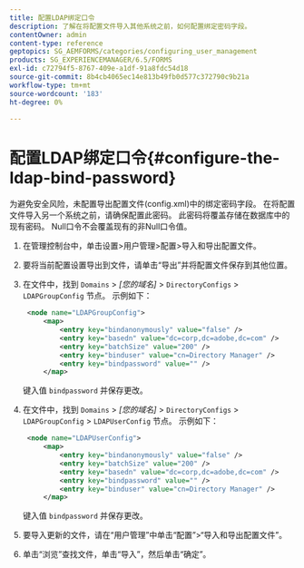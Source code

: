 ```yaml
---
title: 配置LDAP绑定口令
description: 了解在将配置文件导入其他系统之前，如何配置绑定密码字段。
contentOwner: admin
content-type: reference
geptopics: SG_AEMFORMS/categories/configuring_user_management
products: SG_EXPERIENCEMANAGER/6.5/FORMS
exl-id: c72794f5-8767-409e-a1df-91a8fdc54d18
source-git-commit: 8b4cb4065ec14e813b49fb0d577c372790c9b21a
workflow-type: tm+mt
source-wordcount: '183'
ht-degree: 0%

---
```


# 配置LDAP绑定口令{#configure-the-ldap-bind-password}

为避免安全风险，未配置导出配置文件(config.xml)中的绑定密码字段。 在将配置文件导入另一个系统之前，请确保配置此密码。 此密码将覆盖存储在数据库中的现有密码。 Null口令不会覆盖现有的非Null口令值。

1. 在管理控制台中，单击设置>用户管理>配置>导入和导出配置文件。
1. 要将当前配置设置导出到文件，请单击“导出”并将配置文件保存到其他位置。
1. 在文件中，找到 `Domains` > *[您的域名]* > `DirectoryConfigs` > `LDAPGroupConfig` 节点。 示例如下：

   ```xml
    <node name="LDAPGroupConfig">
        <map>
            <entry key="bindanonymously" value="false" />
            <entry key="basedn" value="dc=corp,dc=adobe,dc=com" />
            <entry key="batchSize" value="200" />
            <entry key="binduser" value="cn=Directory Manager" />
            <entry key="bindpassword" value="" />
        </map>
   ```

   键入值 `bindpassword` 并保存更改。

1. 在文件中，找到 `Domains` > *[您的域名]* > `DirectoryConfigs` > `LDAPGroupConfig` > `LDAPUserConfig` 节点。 示例如下：

   ```xml
    <node name="LDAPUserConfig">
        <map>
            <entry key="bindanonymously" value="false" />
            <entry key="batchSize" value="200" />
            <entry key="basedn" value="dc=corp,dc=adobe,dc=com" />
            <entry key="bindpassword" value="" />
            <entry key="binduser" value="cn=Directory Manager" />
        </map>
   ```

   键入值 `bindpassword` 并保存更改。

1. 要导入更新的文件，请在“用户管理”中单击“配置”>“导入和导出配置文件”。
1. 单击“浏览”查找文件，单击“导入”，然后单击“确定”。
